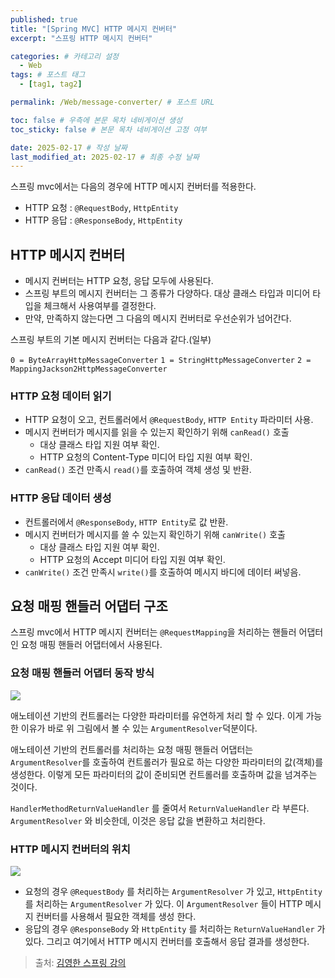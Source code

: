 ```yaml
---
published: true
title: "[Spring MVC] HTTP 메시지 컨버터"
excerpt: "스프링 HTTP 메시지 컨버터"

categories: # 카테고리 설정
  - Web
tags: # 포스트 태그
  - [tag1, tag2]

permalink: /Web/message-converter/ # 포스트 URL

toc: false # 우측에 본문 목차 네비게이션 생성
toc_sticky: false # 본문 목차 네비게이션 고정 여부

date: 2025-02-17 # 작성 날짜
last_modified_at: 2025-02-17 # 최종 수정 날짜
---
```


스프링 mvc에서는 다음의 경우에 HTTP 메시지 컨버터를 적용한다.
- HTTP 요청 : `@RequestBody`, `HttpEntity`
- HTTP 응답 : `@ResponseBody`, `HttpEntity`

## HTTP 메시지 컨버터 

- 메시지 컨버터는 HTTP 요청, 응답 모두에 사용된다. 
- 스프링 부트의 메시지 컨버터는 그 종류가 다양하다. 대상 클래스 타입과 미디어 타입을 체크해서 사용여부를 결정한다. 
- 만약, 만족하지 않는다면 그 다음의 메시지 컨버터로 우선순위가 넘어간다.

스프링 부트의 기본 메시지 컨버터는 다음과 같다.(일부)

`0 = ByteArrayHttpMessageConverter`
`1 = StringHttpMessageConverter`
`2 = MappingJackson2HttpMessageConverter`

### HTTP 요청 데이터 읽기
- HTTP 요청이 오고, 컨트롤러에서 `@RequestBody`, `HTTP Entity` 파라미터 사용.
- 메시지 컨버터가 메시지를 읽을 수 있는지 확인하기 위해 `canRead()` 호출
	- 대상 클래스 타입 지원 여부 확인.
	- HTTP 요청의 Content-Type 미디어 타입 지원 여부 확인.
- `canRead()` 조건 만족시 `read()`를 호출하여 객체 생성 및 반환.

### HTTP 응답 데이터 생성
- 컨트롤러에서 `@ResponseBody`, `HTTP Entity`로 값 반환.
- 메시지 컨버터가 메시지를 쓸 수 있는지 확인하기 위해 `canWrite()` 호출
	- 대상 클래스 타입 지원 여부 확인.
  	- HTTP 요청의 Accept 미디어 타입 지원 여부 확인.
- `canWrite()` 조건 만족시 `write()`를 호출하여 메시지 바디에 데이터 써넣음.

## 요청 매핑 핸들러 어댑터 구조

스프링 mvc에서 HTTP 메시지 컨버터는 `@RequestMapping`을 처리하는 핸들러 어댑터인 요청 매핑 핸들러 어댑터에서 사용된다.

### 요청 매핑 핸들러 어댑터 동작 방식

![](https://velog.velcdn.com/images/gwoprk/post/506a2e8f-3887-44bf-a3da-ce11ebeb9643/image.png)

애노테이션 기반의 컨트롤러는 다양한 파라미터를 유연하게 처리 할 수 있다. 이게 가능한 이유가 바로 위 그림에서 볼 수 있는 `ArgumentResolver`덕분이다.

애노테이션 기반의 컨트롤러를 처리하는 요청 매핑 핸들러 어댑터는 `ArgumentResolver`를 호출하여 컨트롤러가 필요로 하는 다양한 파라미터의 값(객체)를 생성한다. 이렇게 모든 파라미터의 값이 준비되면 컨트롤러를 호출하며 값을 넘겨주는 것이다.

`HandlerMethodReturnValueHandler` 를 줄여서 `ReturnValueHandler` 라 부른다.
`ArgumentResolver` 와 비슷한데, 이것은 응답 값을 변환하고 처리한다.

### HTTP 메시지 컨버터의 위치

![](https://velog.velcdn.com/images/gwoprk/post/bc660ffb-c88a-4ca2-8640-7c1da21d360e/image.png)

- 요청의 경우 `@RequestBody` 를 처리하는 `ArgumentResolver` 가 있고, `HttpEntity` 를 처리하는
`ArgumentResolver` 가 있다. 이 `ArgumentResolver` 들이 HTTP 메시지 컨버터를 사용해서 필요한 객체를 생성 한다.
- 응답의 경우 `@ResponseBody` 와 `HttpEntity` 를 처리하는 `ReturnValueHandler` 가 있다. 그리고 여기에서 HTTP 메시지 컨버터를 호출해서 응답 결과를 생성한다.

> 출처: [김영한 스프링 강의](https://www.inflearn.com/roadmaps/373)